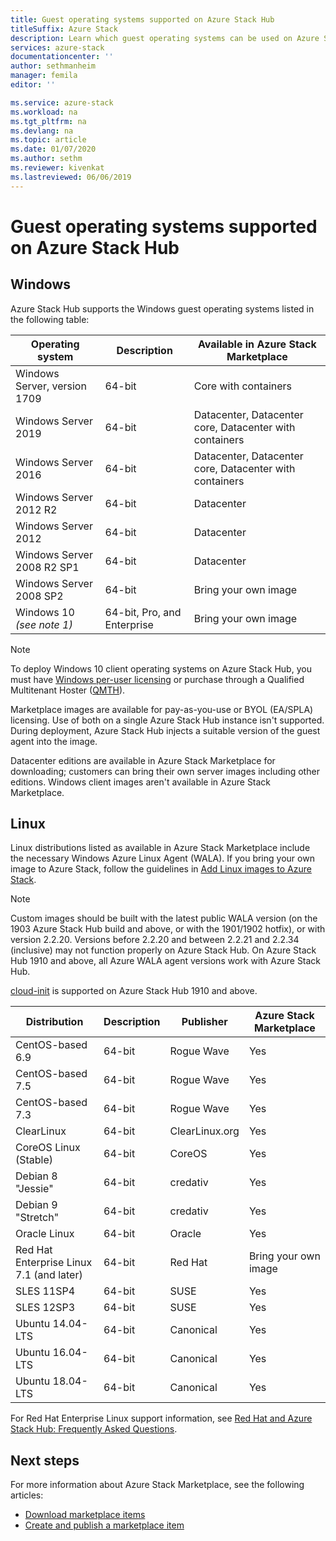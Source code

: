```yaml
---
title: Guest operating systems supported on Azure Stack Hub
titleSuffix: Azure Stack
description: Learn which guest operating systems can be used on Azure Stack Hub.
services: azure-stack
documentationcenter: ''
author: sethmanheim
manager: femila
editor: ''

ms.service: azure-stack
ms.workload: na
ms.tgt_pltfrm: na
ms.devlang: na
ms.topic: article
ms.date: 01/07/2020
ms.author: sethm
ms.reviewer: kivenkat
ms.lastreviewed: 06/06/2019
---
```


# Guest operating systems supported on Azure Stack Hub

## Windows

Azure Stack Hub supports the Windows guest operating systems listed in the following table:

| Operating system | Description | Available in Azure Stack Marketplace |
| --- | --- | --- |
| Windows Server, version 1709 | 64-bit | Core with containers |
| Windows Server 2019 | 64-bit |  Datacenter, Datacenter core, Datacenter with containers |
| Windows Server 2016 | 64-bit |  Datacenter, Datacenter core, Datacenter with containers |
| Windows Server 2012 R2 | 64-bit |  Datacenter |
| Windows Server 2012 | 64-bit |  Datacenter |
| Windows Server 2008 R2 SP1 | 64-bit |  Datacenter |
| Windows Server 2008 SP2 | 64-bit |  Bring your own image |
| Windows 10 *(see note 1)* | 64-bit, Pro, and Enterprise | Bring your own image |

> [!NOTE]
> To deploy Windows 10 client operating systems on Azure Stack Hub, you must have [Windows per-user licensing](https://www.microsoft.com/licensing/product-licensing/windows10.aspx) or purchase through a Qualified Multitenant Hoster ([QMTH](https://www.microsoft.com/en-us/CloudandHosting/licensing_sca.aspx)).

Marketplace images are available for pay-as-you-use or BYOL (EA/SPLA) licensing. Use of both on a single Azure Stack Hub instance isn't supported. During deployment, Azure Stack Hub injects a suitable version of the guest agent into the image.

Datacenter editions are available in Azure Stack Marketplace for downloading; customers can bring their own server images including other editions. Windows client images aren't available in Azure Stack Marketplace.

## Linux

Linux distributions listed as available in Azure Stack Marketplace include the necessary Windows Azure Linux Agent (WALA). If you bring your own image to Azure Stack, follow the guidelines in [Add Linux images to Azure Stack](azure-stack-linux.md).

> [!NOTE]
> Custom images should be built with the latest public WALA version (on the 1903 Azure Stack Hub build and above, or with the 1901/1902 hotfix), or with version 2.2.20. Versions before 2.2.20 and between 2.2.21 and 2.2.34 (inclusive) may not function properly on Azure Stack Hub. On Azure Stack Hub 1910 and above, all Azure WALA agent versions work with Azure Stack Hub.
>
> [cloud-init](https://cloud-init.io/) is supported on Azure Stack Hub 1910 and above.

| Distribution | Description | Publisher | Azure Stack Marketplace |
| --- | --- | --- | --- |
| CentOS-based 6.9 | 64-bit | Rogue Wave | Yes |
| CentOS-based 7.5 | 64-bit | Rogue Wave | Yes |
| CentOS-based 7.3 | 64-bit | Rogue Wave | Yes |
| ClearLinux | 64-bit | ClearLinux.org | Yes |
| CoreOS Linux (Stable) |  64-bit | CoreOS | Yes |
| Debian 8 "Jessie" | 64-bit | credativ |  Yes |
| Debian 9 "Stretch" | 64-bit | credativ | Yes |
| Oracle Linux | 64-bit | Oracle | Yes |
| Red Hat Enterprise Linux 7.1 (and later) | 64-bit | Red Hat | Bring your own image |
| SLES 11SP4 | 64-bit | SUSE | Yes |
| SLES 12SP3 | 64-bit | SUSE | Yes |
| Ubuntu 14.04-LTS | 64-bit | Canonical | Yes |
| Ubuntu 16.04-LTS | 64-bit | Canonical | Yes |
| Ubuntu 18.04-LTS | 64-bit | Canonical | Yes |

For Red Hat Enterprise Linux support information, see [Red Hat and Azure Stack Hub: Frequently Asked Questions](https://access.redhat.com/articles/3413531).

## Next steps

For more information about Azure Stack Marketplace, see the following articles:

- [Download marketplace items](azure-stack-download-azure-marketplace-item.md)  
- [Create and publish a marketplace item](azure-stack-create-and-publish-marketplace-item.md)
